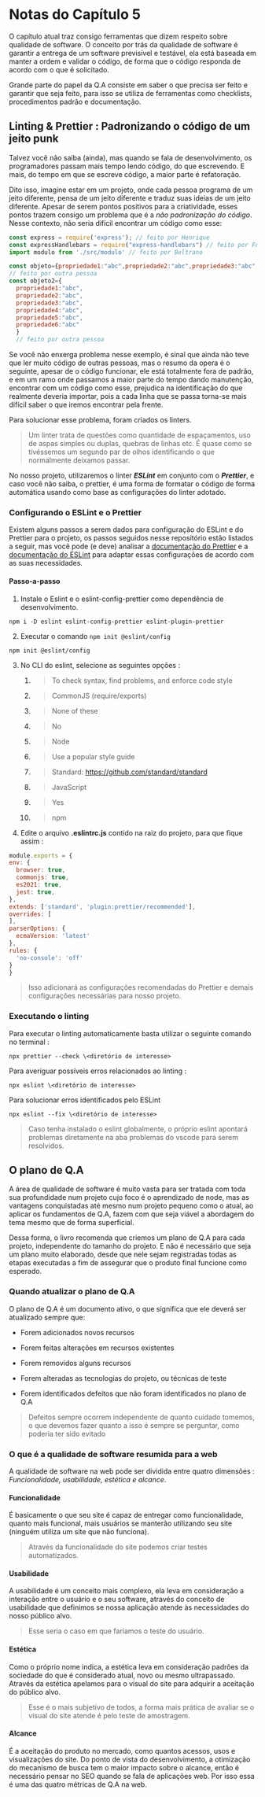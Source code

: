 # Notas do Capítulo 5
O capítulo atual traz consigo ferramentas que dizem respeito sobre qualidade de software.
O conceito por trás da qualidade de software é garantir a entrega de um software previsível e testável, ela está baseada em manter a ordem e validar o código, de forma que o código responda de acordo com o que é solicitado.

Grande parte do papel da Q.A consiste em saber o que precisa ser feito e garantir que seja feito, para isso se utiliza de ferramentas como checklists, procedimentos padrão e documentação.

## Linting & Prettier : Padronizando o código de um jeito punk

Talvez você não saiba (ainda), mas quando se fala de desenvolvimento, os programadores passam mais tempo lendo código, do que escrevendo. E mais, do tempo em que se escreve código, a maior parte é refatoração.

Dito isso, imagine estar em um projeto, onde cada pessoa programa de um jeito diferente, pensa de um jeito diferente e traduz suas ideias de um jeito diferente. Apesar de serem pontos positivos para a criatividade, esses pontos trazem consigo um problema que é a *não padronização do código*. Nesse contexto, não seria difícil encontrar um código como esse:
```js
const express = require('express'); // feito por Henrique
const expressHandlebars = require("express-handlebars") // feito por Fulano
import modulo from './src/modulo' // feito por Beltrano

const objeto={propriedade1:"abc",propriedade2:"abc",propriedade3:"abc",propriedade4:"abc",propriedade5:"abc",propriedade6:"abc"} 
// feito por outra pessoa
const objeto2={
  propriedade1:"abc",
  propriedade2:"abc",
  propriedade3:"abc",
  propriedade4:"abc",
  propriedade5:"abc",
  propriedade6:"abc"
  }
  // feito por outra pessoa 
```
Se você não enxerga problema nesse exemplo, é sinal que ainda não teve que ler muito código de outras pessoas, mas o resumo da opera é o seguinte, apesar de o código funcionar, ele está totalmente fora de padrão, e em um ramo onde passamos a maior parte do tempo dando manutenção, encontrar com um código como esse, prejudica na identificação do que realmente deveria importar, pois a cada linha que se passa torna-se mais difícil saber o que iremos encontrar pela frente.

Para solucionar esse problema, foram criados os linters.
> Um linter trata de questões como quantidade de espaçamentos, uso de aspas simples ou duplas, quebras de linhas etc. É quase como se tivéssemos um segundo par de olhos identificando o que normalmente deixamos passar.

No nosso projeto, utilizaremos o linter ***ESLint*** em conjunto com o ***Prettier***, e caso você não saiba, o prettier, é uma forma de formatar o código de forma automática usando como base as configurações do linter adotado.

### Configurando o ESLint e o Prettier

Existem alguns passos a serem dados para configuração do ESLint e do Prettier para o projeto, os passos seguidos nesse repositório estão listados a seguir, mas você pode (e deve) analisar a [documentação do Prettier](https://prettier.io/docs/en/install.html) e a [documentação do ESLint](https://eslint.org/docs/latest/user-guide/getting-started) para adaptar essas configurações de acordo com as suas necessidades.
#### Passo-a-passo

1. Instale o Eslint e o eslint-config-prettier como dependência de desenvolvimento.
```shell
npm i -D eslint eslint-config-prettier eslint-plugin-prettier
```
2. Executar o comando `npm init @eslint/config` 
```shell
npm init @eslint/config
``` 
3. No CLI do eslint, selecione as seguintes opções : 
    1. > To check syntax, find problems, and enforce code style

    1. > CommonJS (require/exports)

    1. > None of these

    1. > No

    1. > Node

    1. > Use a popular style guide

    1. > Standard: https://github.com/standard/standard

    1. > JavaScript
    
    1. > Yes
    
    1. > npm

  4. Edite o arquivo **.eslintrc.js** contido na raiz do projeto, para que fique assim :  
  
  ```js
  module.exports = {
  env: {
    browser: true,
    commonjs: true,
    es2021: true,
    jest: true,
  },
  extends: ['standard', 'plugin:prettier/recommended'],
  overrides: [
  ],
  parserOptions: {
    ecmaVersion: 'latest'
  },
  rules: {
    'no-console': 'off'
  }
}
  ``` 
  > Isso adicionará as configurações recomendadas do Prettier e demais configurações necessárias para nosso projeto.

### Executando o linting

Para executar o linting automaticamente basta utilizar o seguinte comando no terminal :
```shell
npx prettier --check \<diretório de interesse>
```

Para averiguar possíveis erros relacionados ao linting :
```shell
npx eslint \<diretório de interesse>
```

Para solucionar erros identificados pelo ESLint
```shell
npx eslint --fix \<diretório de interesse>
```
> Caso tenha instalado o eslint globalmente, o próprio eslint apontará problemas diretamente na aba problemas do vscode para serem resolvidos.
## O plano de Q.A

A área de qualidade de software é muito vasta para ser tratada com toda sua profundidade num projeto cujo foco é o aprendizado de node, mas as vantagens conquistadas até mesmo num projeto pequeno como o atual, ao aplicar os fundamentos de Q.A, fazem com que seja viável a abordagem do tema mesmo que de forma superficial.

Dessa forma, o livro recomenda que criemos um plano de Q.A para cada projeto, independente do tamanho do projeto. E não é necessário que seja um plano muito elaborado, desde que nele sejam registradas todas as etapas executadas a fim de assegurar que o produto final funcione como esperado.

### Quando atualizar o plano de Q.A

O plano de Q.A é um documento ativo, o que significa que ele deverá ser atualizado sempre que:

* Forem adicionados novos recursos

* Forem feitas alterações em recursos existentes

* Forem removidos alguns recursos

* Forem alteradas as tecnologias do projeto, ou técnicas de teste

* Forem identificados defeitos que não foram identificados no plano de Q.A
> Defeitos sempre ocorrem independente de quanto cuidado tomemos, o que devemos fazer quanto a isso é sempre se perguntar, como poderia ter sido evitado

### O que é a qualidade de software resumida para a web

A qualidade de software na web pode ser dividida entre quatro dimensões : 
*Funcionalidade, usabilidade, estética e alcance*.

#### Funcionalidade 

É basicamente o que seu site é capaz de entregar como funcionalidade, quanto mais funcional, mais usuários se manterão utilizando seu site (ninguém utiliza um site que não funciona).
> Através da funcionalidade do site podemos criar testes automatizados.

#### Usabilidade

A usabilidade é um conceito mais complexo, ela leva em consideração a interação entre o usuário e o seu software, através do conceito de usabilidade que definimos se nossa aplicação atende às necessidades do nosso público alvo.

> Esse seria o caso em que faríamos o teste do usuário.

#### Estética

Como o próprio nome indica, a estética leva em consideração padrões da sociedade do que é considerado atual, novo ou mesmo ultrapassado. Através da estética apelamos para o visual do site para adquirir a aceitação do público alvo.

> Esse é o mais subjetivo de todos, a forma mais prática de avaliar se o visual do site atende é pelo teste de amostragem.

#### Alcance

É a aceitação do produto no mercado, como quantos acessos, usos e visualizações do site. Do ponto de vista do desenvolvimento, a otimização do mecanismo de busca tem o maior impacto sobre o alcance, então é necessário pensar no SEO quando se fala de aplicações web. Por isso essa é uma das quatro métricas de Q.A na web.

